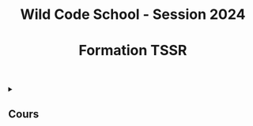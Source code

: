 <div align="center"><h1>Wild Code School - Session 2024</h1></div>
<div align="center"><h1>Formation TSSR</h1></div>
<br>
<br>

<details>
<summary><h2>Cours</h2></summary>
  <details>
  <summary><strong>Bash</strong></summary>
    
  - [Les scripts Bash - partie 1](https://github.com/ThoXinou/Cours_TSSR/blob/main/Bash/Les%20scripts%20Bash%20-%20partie%201.md)
  - [Les scripts Bash - partie 2](https://github.com/ThoXinou/Cours_TSSR/blob/main/Bash/Les%20scripts%20Bash%20-%20partie%202.md)
  - [Les scripts Bash - partie 3](https://github.com/ThoXinou/Cours_TSSR/blob/main/Bash/Les%20scripts%20Bash%20-%20partie%203.md)

  </details>
  
  <details>
  <summary><strong>Cybersécurité</strong></summary>

  - [Sécuriser les systèmes](https://github.com/ThoXinou/Cours_TSSR/blob/main/Cybers%C3%A9curit%C3%A9/S%C3%A9curiser%20les%20syst%C3%A8mes.md)

  </details>
  
  <details>
  <summary><strong>IT Management</strong></summary>

  - [Gestion des mises à jour](https://github.com/ThoXinou/Cours_TSSR/blob/main/IT%20Management/Gestion%20des%20mises%20%C3%A0%20jour.md)
  - [Journalisation](https://github.com/ThoXinou/Cours_TSSR/blob/main/IT%20Management/Journalisation.md)
  - [La messagerie](https://github.com/ThoXinou/Cours_TSSR/blob/main/IT%20Management/La%20messagerie.md)
  - [La supervision](https://github.com/ThoXinou/Cours_TSSR/blob/main/IT%20Management/La%20supervision.md)
  - [Le cloud](https://github.com/ThoXinou/Cours_TSSR/blob/main/IT%20Management/Le%20cloud.md)
  - [Les services bureautiques](https://github.com/ThoXinou/Cours_TSSR/blob/main/IT%20Management/Les%20services%20bureautiques.md)
  - [Sauvegarde & Archivage](https://github.com/ThoXinou/Cours_TSSR/blob/main/IT%20Management/Sauvegarde%20%26%20Archivage.md)
  - [Suivi de parc informatique](https://github.com/ThoXinou/Cours_TSSR/blob/main/IT%20Management/Suivi%20de%20parc%20informatique.md)
  - [Suivi des incidents](https://github.com/ThoXinou/Cours_TSSR/blob/main/IT%20Management/Suivi%20des%20incidents.md)


  </details>

  <details>
  <summary><strong>Méthodes</strong></summary>
  
  - [Git - GitHub](https://github.com/ThoXinou/Cours_TSSR/blob/main/M%C3%A9thodes/Git_GitHub.md)
  - [Introduction aux méthodes agiles](https://github.com/ThoXinou/Cours_TSSR/blob/main/M%C3%A9thodes/Introduction%20aux%20m%C3%A9thodes%20agiles.md)

  </details>

  <details>
  <summary><strong>OS</strong></summary>

  - [Architecture des ordinateurs (notions)](https://github.com/ThoXinou/Cours_TSSR/blob/main/OS/Architecture%20des%20ordinateurs%20(notions).md)
  - [Gestion du stockage](https://github.com/ThoXinou/Cours_TSSR/blob/main/OS/OS%20-%20Gestion%20du%20stockage.md)
  - [Gestion processeur et mémoire](https://github.com/ThoXinou/Cours_TSSR/blob/main/OS/OS%20-%20Gestion%20processeur%20et%20m%C3%A9moire.md)
  - [Interpréteurs de commandes](https://github.com/ThoXinou/Cours_TSSR/blob/main/OS/OS%20-%20Interpr%C3%A9teurs%20de%20commandes.md)
  - [Qu'est-ce qu'un système d'exploitation](https://github.com/ThoXinou/Cours_TSSR/blob/main/OS/OS%20-%20Qu'est-ce%20qu'un%20syst%C3%A8me%20d'exploitation.md)
  - [Stockage avancé](https://github.com/ThoXinou/Cours_TSSR/blob/main/OS/Stockage%20avanc%C3%A9.md)

  </details>

  <details>
  <summary><strong>Passage Titre</strong></summary>

  - [TSSR - Passage de titre](https://github.com/ThoXinou/Cours_TSSR/blob/main/Passage%20Titre/TSSR%20-%20Passage%20de%20titre.md)

  </details>

  <details>
  <summary><strong>Réseaux</strong></summary>

  - [DNS](https://github.com/ThoXinou/Cours_TSSR/blob/main/R%C3%A9seaux/DNS.md)
  - [Ethernet](https://github.com/ThoXinou/Cours_TSSR/blob/main/R%C3%A9seaux/Ethernet.md)
  - [IP version 4 - Adresse et paquet](https://github.com/ThoXinou/Cours_TSSR/blob/main/R%C3%A9seaux/IP%20version%204%20-%20Adresse%20et%20paquet.md)
  - [IP version 6 - Adresse et paquet](https://github.com/ThoXinou/Cours_TSSR/blob/main/R%C3%A9seaux/IP%20version%206%20-%20Adresse%20et%20paquet.md)
  - [La téléphonie sur IP](https://github.com/ThoXinou/Cours_TSSR/blob/main/R%C3%A9seaux/La%20t%C3%A9l%C3%A9phonie%20sur%20IP.md)
  - [Le routage IP](https://github.com/ThoXinou/Cours_TSSR/blob/main/R%C3%A9seaux/Le%20routage%20IP.md)
  - [Principe des réseaux](https://github.com/ThoXinou/Cours_TSSR/blob/main/R%C3%A9seaux/Principe%20des%20r%C3%A9seaux.md)
  - [WIFI](https://github.com/ThoXinou/Cours_TSSR/blob/main/R%C3%A9seaux/WIFI.md)

  </details>

  <details>
  <summary><strong>SysAdmin</strong></summary>

  - [Active Directory - partie 1](https://github.com/ThoXinou/Cours_TSSR/blob/main/SysAdmin/Active%20Directory%20-%20partie%201.md)
  - [Active Directory - partie 2](https://github.com/ThoXinou/Cours_TSSR/blob/main/SysAdmin/Active%20Directory%20-%20partie%202.md)
  - [Déploiement automatisé de Windows](https://github.com/ThoXinou/Cours_TSSR/blob/main/SysAdmin/D%C3%A9ploiement%20automatis%C3%A9%20de%20Windows.md)
  - [Les GPO](https://github.com/ThoXinou/Cours_TSSR/blob/main/SysAdmin/Les%20GPO.md)
  - [Les gestionnaires de paquets](https://github.com/ThoXinou/Cours_TSSR/blob/main/SysAdmin/Les%20gestionnaires%20de%20paquets.md)
  - [Les serveurs Web](https://github.com/ThoXinou/Cours_TSSR/blob/main/SysAdmin/Les%20serveurs%20web.md)
  - [Les utilisateurs - Partie 1](https://github.com/ThoXinou/Cours_TSSR/blob/main/SysAdmin/Les%20utilisateurs%20-%20Partie%201.md)
  - [Les utilisateurs - Partie 2](https://github.com/ThoXinou/Cours_TSSR/blob/main/SysAdmin/Les%20utilisateurs%20-%20Partie%202.md)
  - [Outils de l'admin](https://github.com/ThoXinou/Cours_TSSR/blob/main/SysAdmin/Outils%20de%20l'admin.md)
  - [WSUS](https://github.com/ThoXinou/Cours_TSSR/blob/main/SysAdmin/WSUS.md)

  </details>

  <details>
  <summary><strong>Sécurité Réseau</strong></summary>

  - [Cryptographie](https://github.com/ThoXinou/Cours_TSSR/blob/main/S%C3%A9curit%C3%A9%20R%C3%A9seau/Cryptographie.md)
  - [Filtrage réseau](https://github.com/ThoXinou/Cours_TSSR/blob/main/S%C3%A9curit%C3%A9%20R%C3%A9seau/Filtrage%20r%C3%A9seau.md)
  - [IDS_IPS](https://github.com/ThoXinou/Cours_TSSR/blob/main/S%C3%A9curit%C3%A9%20R%C3%A9seau/IDS_IPS.md)
  - [Introduction à la cybersécurité](https://github.com/ThoXinou/Cours_TSSR/blob/main/S%C3%A9curit%C3%A9%20R%C3%A9seau/Introduction%20%C3%A0%20la%20cybers%C3%A9curit%C3%A9.md)
  - [RADIUS](https://github.com/ThoXinou/Cours_TSSR/blob/main/S%C3%A9curit%C3%A9%20R%C3%A9seau/RADIUS.md)
  - [SSH](https://github.com/ThoXinou/Cours_TSSR/blob/main/S%C3%A9curit%C3%A9%20R%C3%A9seau/SSH.md)
  - [VPN](https://github.com/ThoXinou/Cours_TSSR/blob/main/S%C3%A9curit%C3%A9%20R%C3%A9seau/VPN.md)

  </details>

  <details>
  <summary><strong>TSSR</strong></summary>

  - [TSSR - Le métier](https://github.com/ThoXinou/Cours_TSSR/blob/main/TSSR/TSSR%20-%20Le%20m%C3%A9tier.md)
  - [TSSR - Les aspects juridiques](https://github.com/ThoXinou/Cours_TSSR/blob/main/TSSR/TSSR%20-%20Les%20aspects%20juridiques.md)
  - [TSSR - Les méthodes d'enseignement](https://github.com/ThoXinou/Cours_TSSR/blob/main/TSSR/TSSR%20-%20Les%20m%C3%A9thodes%20d'enseignement.md)
  - [TSSR - Les outils](https://github.com/ThoXinou/Cours_TSSR/blob/main/TSSR/TSSR%20-%20Les%20outils.md)
  - [TSSR - Présentation du programme](https://github.com/ThoXinou/Cours_TSSR/blob/main/TSSR/TSSR%20-%20Pr%C3%A9sentation%20du%20programme.md)

  </details>

  <details>
  <summary><strong>Virtualisation - Conteneurs</strong></summary>

  - [Docker](https://github.com/ThoXinou/Cours_TSSR/blob/main/Virtualisation%20-%20Conteneurs/Docker.md)
  - [La virtualisation](https://github.com/ThoXinou/Cours_TSSR/blob/main/Virtualisation%20-%20Conteneurs/La%20virtualisation.md)

  </details>

  <details>
  <summary><strong>Windows</strong></summary>

  - [Scripting Powershell - partie 1](https://github.com/ThoXinou/Cours_TSSR/blob/main/Windows/Scripting%20Powershell%20-%20partie%201.md)
  - [Scripting Powershell - partie 2](https://github.com/ThoXinou/Cours_TSSR/blob/main/Windows/Scripting%20Powershell%20-%20partie%202.md)
  - [Scripting Powershell - partie 3](https://github.com/ThoXinou/Cours_TSSR/blob/main/Windows/Scripting%20Powershell%20-%20partie%203.md)
